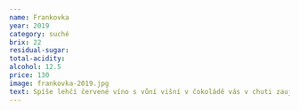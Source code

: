 ```yaml
---
name: Frankovka
year: 2019
category: suché
brix: 22
residual-sugar: 
total-acidity: 
alcohol: 12.5
price: 130
image: frankovka-2019.jpg
text: Spíše lehčí červené víno s vůní višní v čokoládě vás v chuti zaujme sametovou jemností borůvek a ostružin. Disponuje hedvábnou tříslovinkou a dlouhou dochutí.
---
```

